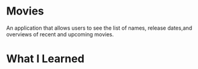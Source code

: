 # Movies

An application that allows users to see the list of names, release dates,and overviews of recent and upcoming movies.

# What I Learned

